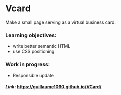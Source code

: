 # Vcard   
Make a small page serving as a virtual business card.

### Learning objectives:
- write better semantic HTML
- use CSS positioning 

### Work in progress:
- Responsible update


#### _Link_: https://guillaume1060.github.io/VCard/ 

